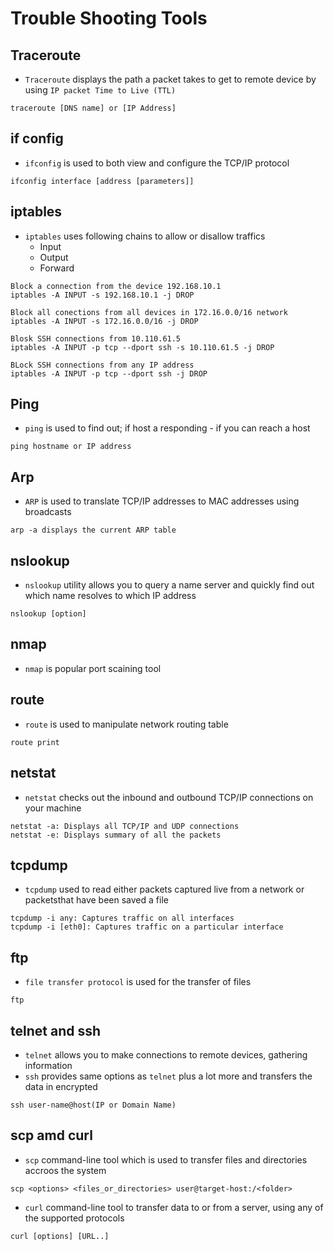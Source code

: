 # Trouble Shooting Tools

## Traceroute
- `Traceroute` displays the path a packet takes to get to remote device by using `IP packet Time to Live (TTL)`
```
traceroute [DNS name] or [IP Address]
```
## if config
- `ifconfig` is used to both view and configure the TCP/IP protocol
```
ifconfig interface [address [parameters]]
```
## iptables
- `iptables` uses following chains to allow or disallow traffics
	- Input
	- Output
	- Forward
```
Block a connection from the device 192.168.10.1
iptables -A INPUT -s 192.168.10.1 -j DROP
```
```
Block all conections from all devices in 172.16.0.0/16 network
iptables -A INPUT -s 172.16.0.0/16 -j DROP
```
```
Blosk SSH connections from 10.110.61.5
iptables -A INPUT -p tcp --dport ssh -s 10.110.61.5 -j DROP
```
```
BLock SSH connections from any IP address
iptables -A INPUT -p tcp --dport ssh -j DROP
```

## Ping
- `ping` is used to find out; if host a responding - if you can reach a host
```
ping hostname or IP address
```

## Arp
- `ARP` is used to translate TCP/IP addresses to MAC addresses using broadcasts
```
arp -a displays the current ARP table
```

## nslookup
- `nslookup` utility allows you to query a name server and quickly find out which name resolves to which IP address
```
nslookup [option]
```
## nmap
- `nmap` is popular port scaining tool

## route
- `route` is used to manipulate network routing table
```
route print
```
## netstat
- `netstat` checks out the inbound and outbound TCP/IP connections on your machine
```
netstat -a: Displays all TCP/IP and UDP connections
netstat -e: Displays summary of all the packets
```
## tcpdump
- `tcpdump` used to read either packets captured live from a network or packetsthat have been saved a file
```
tcpdump -i any: Captures traffic on all interfaces
tcpdump -i [eth0]: Captures traffic on a particular interface
```

## ftp
- `file transfer protocol` is used for the transfer of files
```
ftp
```
## telnet and ssh
- `telnet` allows you to make connections to remote devices, gathering information
- `ssh` provides same options as `telnet` plus a lot more and transfers the data in encrypted
```
ssh user-name@host(IP or Domain Name)
```

## scp amd curl
- `scp` command-line tool which is used to transfer files and directories accroos the system
```
scp <options> <files_or_directories> user@target-host:/<folder>
```
- `curl` command-line tool to transfer data to or from a server, using any of the supported protocols
```
curl [options] [URL..]
```

